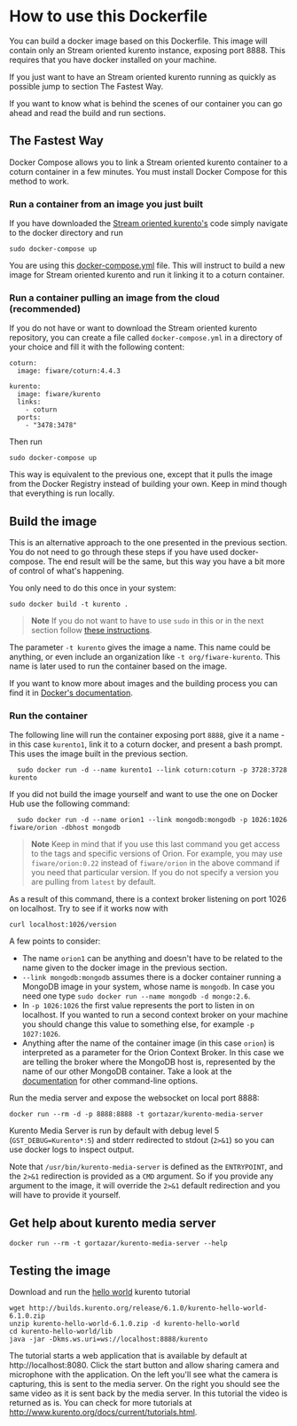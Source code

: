# How to use this Dockerfile

You can build a docker image based on this Dockerfile. This image will contain only an Stream oriented kurento instance, exposing port 8888. This requires that you have docker installed on your machine.

If you just want to have an Stream oriented kurento running as quickly as possible jump to section The Fastest Way.

If you want to know what is behind the scenes of our container you can go ahead and read the build and run sections.

## The Fastest Way

Docker Compose allows you to link a Stream oriented kurento container to a coturn container in a few minutes. You must install Docker Compose for this method to work.

### Run a container from an image you just built

If you have downloaded the [Stream oriented kurento's](https://github.com/kurento/kurento-docker/) code simply navigate to the docker directory and run

    sudo docker-compose up

You are using this [docker-compose.yml](docker-compose.yml) file. This will instruct to build a new image for Stream oriented kurento and run it linking it to a coturn container.

### Run a container pulling an image from the cloud (recommended)

If you do not have or want to download the Stream oriented kurento repository, you can create a file called `docker-compose.yml` in a directory of your choice and fill it with the following content:

    coturn:
      image: fiware/coturn:4.4.3

    kurento:
      image: fiware/kurento
      links:
        - coturn
      ports:
        - "3478:3478"

Then run

    sudo docker-compose up

This way is equivalent to the previous one, except that it pulls the image from the Docker Registry instead of building your own. Keep in mind though that everything is run locally.

## Build the image

This is an alternative approach to the one presented in the previous section. You do not need to go through these steps if you have used docker-compose. The end result will be the same, but this way you have a bit more of control of what's happening.

You only need to do this once in your system:

    sudo docker build -t kurento .

> **Note**
> If you do not want to have to use `sudo` in this or in the next section follow [these instructions](http://askubuntu.com/questions/477551/how-can-i-use-docker-without-sudo).

The parameter `-t kurento` gives the image a name. This name could be anything, or even include an organization like `-t org/fiware-kurento`. This name is later used to run the container based on the image.

If you want to know more about images and the building process you can find it in [Docker's documentation](https://docs.docker.com/userguide/dockerimages/).

### Run the container

The following line will run the container exposing port `8888`, give it a name -in this case `kurento1`, link it to a coturn docker, and present a bash prompt. This uses the image built in the previous section.

	  sudo docker run -d --name kurento1 --link coturn:coturn -p 3728:3728 kurento

If you did not build the image yourself and want to use the one on Docker Hub use the following command:

	  sudo docker run -d --name orion1 --link mongodb:mongodb -p 1026:1026 fiware/orion -dbhost mongodb

> **Note**
> Keep in mind that if you use this last command you get access to the tags and specific versions of Orion. For example, you may use `fiware/orion:0.22` instead of `fiware/orion` in the above command if you need that particular version. If you do not specify a version you are pulling from `latest` by default.

As a result of this command, there is a context broker listening on port 1026 on localhost. Try to see if it works now with

	curl localhost:1026/version



A few points to consider:

* The name `orion1` can be anything and doesn't have to be related to the name given to the docker image in the previous section.
* `--link mongodb:mongodb` assumes there is a docker container running a MongoDB image in your system, whose name is `mongodb`. In case you need one type `sudo docker run --name mongodb -d mongo:2.6`.
* In `-p 1026:1026` the first value represents the port to listen in on localhost. If you wanted to run a second context broker on your machine you should change this value to something else, for example `-p 1027:1026`.
* Anything after the name of the container image (in this case `orion`) is interpreted as a parameter for the Orion Context Broker. In this case we are telling the broker where the MongoDB host is, represented by the name of our other MongoDB container. Take a look at the [documentation](https://github.com/telefonicaid/fiware-orion) for other command-line options.








Run the media server and expose the websocket on local port 8888:

    docker run --rm -d -p 8888:8888 -t gortazar/kurento-media-server

Kurento Media Server is run by default with debug level 5 (```GST_DEBUG=Kurento*:5```) and stderr redirected to stdout (```2>&1```) so you can use docker logs to inspect output.

Note that ```/usr/bin/kurento-media-server``` is defined as the ```ENTRYPOINT```, and the ```2>&1``` redirection is provided as a ```CMD``` argument. So if you provide any argument to the image, it will override the ```2>&1``` default redirection and you will have to provide it yourself.

## Get help about kurento media server

    docker run --rm -t gortazar/kurento-media-server --help

## Testing the image

Download and run the [hello world](http://www.kurento.org/docs/current/tutorials/java/tutorial-1-helloworld.html) kurento tutorial

    wget http://builds.kurento.org/release/6.1.0/kurento-hello-world-6.1.0.zip
    unzip kurento-hello-world-6.1.0.zip -d kurento-hello-world
    cd kurento-hello-world/lib
    java -jar -Dkms.ws.uri=ws://localhost:8888/kurento

The tutorial starts a web application that is available by default at http://localhost:8080. Click the start button and allow sharing camera and microphone with the application. On the left you'll see what the camera is capturing, this is sent to the media server. On the right you should see the same video as it is sent back by the media server. In this tutorial the video is returned as is. You can check for more tutorials at http://www.kurento.org/docs/current/tutorials.html.
